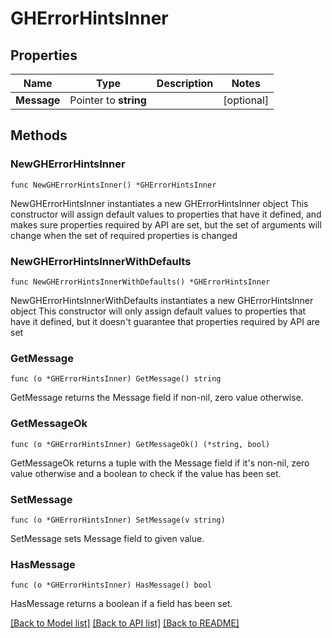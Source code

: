 # GHErrorHintsInner

## Properties

Name | Type | Description | Notes
------------ | ------------- | ------------- | -------------
**Message** | Pointer to **string** |  | [optional] 

## Methods

### NewGHErrorHintsInner

`func NewGHErrorHintsInner() *GHErrorHintsInner`

NewGHErrorHintsInner instantiates a new GHErrorHintsInner object
This constructor will assign default values to properties that have it defined,
and makes sure properties required by API are set, but the set of arguments
will change when the set of required properties is changed

### NewGHErrorHintsInnerWithDefaults

`func NewGHErrorHintsInnerWithDefaults() *GHErrorHintsInner`

NewGHErrorHintsInnerWithDefaults instantiates a new GHErrorHintsInner object
This constructor will only assign default values to properties that have it defined,
but it doesn't guarantee that properties required by API are set

### GetMessage

`func (o *GHErrorHintsInner) GetMessage() string`

GetMessage returns the Message field if non-nil, zero value otherwise.

### GetMessageOk

`func (o *GHErrorHintsInner) GetMessageOk() (*string, bool)`

GetMessageOk returns a tuple with the Message field if it's non-nil, zero value otherwise
and a boolean to check if the value has been set.

### SetMessage

`func (o *GHErrorHintsInner) SetMessage(v string)`

SetMessage sets Message field to given value.

### HasMessage

`func (o *GHErrorHintsInner) HasMessage() bool`

HasMessage returns a boolean if a field has been set.


[[Back to Model list]](../README.md#documentation-for-models) [[Back to API list]](../README.md#documentation-for-api-endpoints) [[Back to README]](../README.md)


